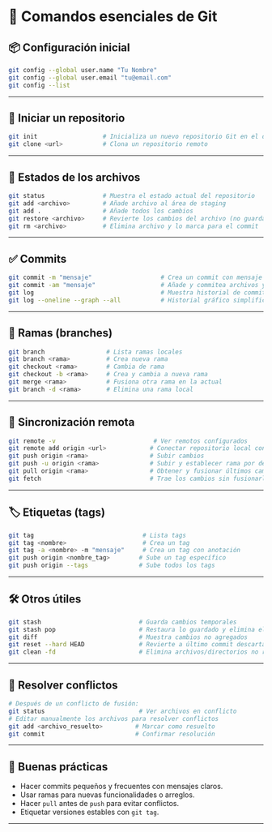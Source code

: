 # 🧰 Comandos esenciales de Git

## 📦 Configuración inicial

```bash
git config --global user.name "Tu Nombre"
git config --global user.email "tu@email.com"
git config --list
```

---

## 📁 Iniciar un repositorio

```bash
git init                  # Inicializa un nuevo repositorio Git en el directorio actual
git clone <url>           # Clona un repositorio remoto
```

---

## 📄 Estados de los archivos

```bash
git status                # Muestra el estado actual del repositorio
git add <archivo>         # Añade archivo al área de staging
git add .                 # Añade todos los cambios
git restore <archivo>     # Revierte los cambios del archivo (no guardados)
git rm <archivo>          # Elimina archivo y lo marca para el commit
```

---

## ✅ Commits

```bash
git commit -m "mensaje"                   # Crea un commit con mensaje
git commit -am "mensaje"                  # Añade y commitea archivos ya versionados
git log                                   # Muestra historial de commits
git log --oneline --graph --all           # Historial gráfico simplificado
```

---

## 🌿 Ramas (branches)

```bash
git branch                 # Lista ramas locales
git branch <rama>          # Crea nueva rama
git checkout <rama>        # Cambia de rama
git checkout -b <rama>     # Crea y cambia a nueva rama
git merge <rama>           # Fusiona otra rama en la actual
git branch -d <rama>       # Elimina una rama local
```

---

## 🔄 Sincronización remota

```bash
git remote -v                           # Ver remotos configurados
git remote add origin <url>            # Conectar repositorio local con remoto
git push origin <rama>                 # Subir cambios
git push -u origin <rama>              # Subir y establecer rama por defecto
git pull origin <rama>                 # Obtener y fusionar últimos cambios
git fetch                              # Trae los cambios sin fusionarlos
```

---

## 🏷️ Etiquetas (tags)

```bash
git tag                              # Lista tags
git tag <nombre>                     # Crea un tag
git tag -a <nombre> -m "mensaje"     # Crea un tag con anotación
git push origin <nombre_tag>        # Sube un tag específico
git push origin --tags              # Sube todos los tags
```

---

## 🛠️ Otros útiles

```bash
git stash                           # Guarda cambios temporales
git stash pop                       # Restaura lo guardado y elimina el stash
git diff                            # Muestra cambios no agregados
git reset --hard HEAD               # Revierte a último commit descartando cambios
git clean -fd                       # Elimina archivos/directorios no rastreados
```

---

## 🧹 Resolver conflictos

```bash
# Después de un conflicto de fusión:
git status                          # Ver archivos en conflicto
# Editar manualmente los archivos para resolver conflictos
git add <archivo_resuelto>         # Marcar como resuelto
git commit                         # Confirmar resolución
```

---

## 🧪 Buenas prácticas

- Hacer commits pequeños y frecuentes con mensajes claros.
- Usar ramas para nuevas funcionalidades o arreglos.
- Hacer `pull` antes de `push` para evitar conflictos.
- Etiquetar versiones estables con `git tag`.

---


